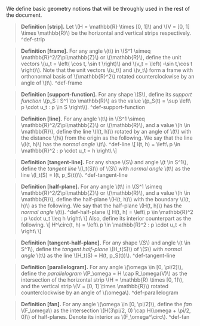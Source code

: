 We define basic geometry notions that will be throughly used in the rest
of the document.

> **Definition \[strip\].** Let \\(H = \mathbb{R} \times \[0, 1\]\\) and
> \\(V = \[0, 1\] \times \mathbb{R}\\) be the horizontal and vertical
> strips respectively. ^def-strip

> **Definition \[frame\].** For any angle \\(t\\) in
> \\(S^1 \simeq \mathbb{R}^2/2\pi\mathbb{Z}\\) or \\(\mathbb{R}\\),
> define the unit vectors \\(u_t = \left( \cos t, \sin t \right)\\) and
> \\(v_t = \left( -\sin t,\cos t \right)\\). Note that the unit vectors
> \\(u_t\\) and \\(v_t\\) form a frame with orthonormal basis of
> \\(\mathbb{R}^2\\) rotated counterclockwise by an angle of \\(t\\).
> ^def-frame

> **Definition \[support-function\].** For any shape \\(S\\), define its
> *support function* \\(p_S : S^1 \to \mathbb{R}\\) as the value
> \\(p_S(t) = \sup \left\\ p \cdot u_t : p \in S \right\\\\).
> ^def-support-function

> **Definition \[line\].** For any angle \\(t\\) in
> \\(S^1 \simeq \mathbb{R}^2/2\pi\mathbb{Z}\\) or \\(\mathbb{R}\\), and
> a value \\(h \in \mathbb{R}\\), define the line \\(l(t, h)\\) rotated
> by an angle of \\(t\\) with the distance \\(h\\) from the origin as
> the following. We say that the line \\(l(t, h)\\) has the *normal
> angle* \\(t\\). ^def-line \\\[
> l(t, h) = \left\\ p \in \mathbb{R}^2 : p \cdot u_t = h \right\\
> \\\]

> **Definition \[tangent-line\].** For any shape \\(S\\) and angle
> \\(t \in S^1\\), define the *tangent line* \\(l_t(S)\\) of \\(S\\)
> with *normal angle* \\(t\\) as the line \\(l_t(S) = l(t, p_S(t))\\).
> ^def-tangent-line

> **Definition \[half-plane\].** For any angle \\(t\\) in
> \\(S^1 \simeq \mathbb{R}^2/2\pi\mathbb{Z}\\) or \\(\mathbb{R}\\), and
> a value \\(h \in \mathbb{R}\\), define the half-plane \\(H(t, h)\\)
> with the boundary \\(l(t, h)\\) as the following. We say that the
> half-plane \\(H(t, h)\\) has the *normal angle* \\(t\\).
> ^def-half-plane \\\[
> H(t, h) = \left\\ p \in \mathbb{R}^2 : p \cdot u_t \leq h \right\\
> \\\] Also, define its interior counterpart as the following. \\\[
> H^\circ(t, h) = \left\\ p \in \mathbb{R}^2 : p \cdot u_t \< h \right\\
> \\\]

> **Definition \[tangent-half-plane\].** For any shape \\(S\\) and angle
> \\(t \in S^1\\), define the *tangent half-plane* \\(H_t(S)\\) of
> \\(S\\) with *normal angle* \\(t\\) as the line
> \\(H_t(S) = H(t, p_S(t))\\). ^def-tangent-line

> **Definition \[parallelogram\].** For any angle
> \\(\omega \in \[0, \pi/2\]\\), define the *parallelogram*
> \\(P\_\omega = H \cap R\_\omega(V)\\) as the intersection of the
> horizontal strip \\(H = \mathbb{R} \times \[0, 1\]\\), and the
> vertical strip \\(V = \[0, 1\] \times \mathbb{R}\\) rotated
> counterclockwise by an angle of \\(\omega\\). ^def-parallelogram

> **Definition \[fan\].** For any angle \\(\omega \in \[0, \pi/2\]\\),
> define the *fan* \\(F\_\omega\\) as the intersection
> \\(H(3\pi/2, 0) \cap H(\omega + \pi/2, 0)\\) of half-planes. Denote
> its interior as \\(F\_\omega^\circ\\). ^def-fan
